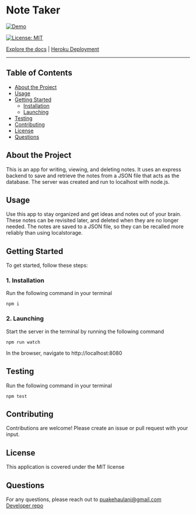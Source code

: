 # Note Taker

[![Demo](https://img.youtube.com/vi/m-Y6Dbic_IU/0.jpg)](http://www.youtube.com/watch?v=m-Y6Dbic_IU)

[![License: MIT](https://img.shields.io/badge/License-MIT-yellow.svg)](https://opensource.org/licenses/MIT)

[Explore the docs](http://github.com/puakehaulani/Note-Taker) | [Heroku Deployment](https://enigmatic-ridge-33725.herokuapp.com/)

---

## Table of Contents

- [About the Project](#About-the-Project)
- [Usage](#Usage)
- [Getting Started](#Getting-Started)
  - [Installation](#Installation)
  - [Launching](#Launching)
- [Testing](#Testing)
- [Contributing](#Contributing)
- [License](#License)
- [Questions](#Questions)

## About the Project

This is an app for writing, viewing, and deleting notes. It uses an express backend to save and retrieve the notes from a JSON file that acts as the database. The server was created and run to localhost with node.js.

## Usage

Use this app to stay organized and get ideas and notes out of your brain. These notes can be revisited later, and deleted when they are no longer needed. The notes are saved to a JSON file, so they can be recalled more reliably than using localstorage.

## Getting Started

To get started, follow these steps:

### 1. Installation

Run the following command in your terminal

    npm i

### 2. Launching

Start the server in the terminal by running the following command

    npm run watch

In the browser, navigate to http://localhost:8080

## Testing

Run the following command in your terminal

    npm test

## Contributing

Contributions are welcome! Please create an issue or pull request with your input.

## License

This application is covered under the MIT license

## Questions

For any questions, please reach out to <puakehaulani@gmail.com>  
[Developer repo](http://github.com/puakehaulani)
